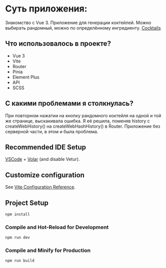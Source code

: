 # Суть приложения:

Знакомство с Vue 3. 
Приложение для генерации коктейлей. Можно выбирать рандомный, можно по определённому ингредиенту.
[Cocktails](https://cocktails-theta-nine.vercel.app/)

## Что использовалось в проекте?

- Vue 3
- Vite
- Router
- Pinia
- Element Plus
- API
- SCSS

## С какими проблемами я столкнулась?

При повторном нажатии на кнопку рандомного коктейля на одной и той же странице, выскакивала ошибка.
Я её решила, поменяв history с createWebHistory() на createWebHashHistory() в Router. Приложение без серверной части, в
этом и была проблема.

## Recommended IDE Setup

[VSCode](https://code.visualstudio.com/) + [Volar](https://marketplace.visualstudio.com/items?itemName=Vue.volar) (and
disable Vetur).

## Customize configuration

See [Vite Configuration Reference](https://vitejs.dev/config/).

## Project Setup

```sh
npm install
```

### Compile and Hot-Reload for Development

```sh
npm run dev
```

### Compile and Minify for Production

```sh
npm run build
```
